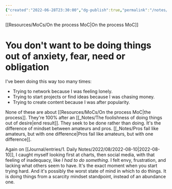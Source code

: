 ```yaml
---
{"created":"2022-06-28T23:30:00","dg-publish":true,"permalink":"/notes/when-you-should-not-want-to-be-doing-things/","dgPassFrontmatter":true,"updated":"2024-12-22T16:24:00.256+01:00"}
---
```


[[Resources/MoCs/On the process MoC\|On the process MoC]]
# You don't want to be doing things out of anxiety, fear, need or obligation
I've been doing this way too many times:
- Trying to network because I was feeling lonely.
- Trying to start projects or find ideas because I was chasing money.
- Trying to create content because I was after popularity. 

None of these are about [[Resources/MoCs/On the process MoC\|the process]]. They're 100% after an [[_Notes/The foolishness of doing things out of desire\|end result]]. They seek to be done rather than doing. It's the difference of mindset between amateurs and pros. [[_Notes/Pros fail like amateurs, but with one difference\|Pros fail like amateurs, but with one difference]].

Again on [[Journal/entries/1. Daily Notes/2022/08/2022-08-10\|2022-08-10]], I caught myself looking first at charts, then social media, with that feeling of inadequacy, like *I had to do something*. I felt envy, frustration, and lacking what others seem to have. It's the exact moment when you start trying hard. And it's possibly the worst state of mind in which to do things. It is doing things from a scarcity mindset standpoint, instead of an abundance one.